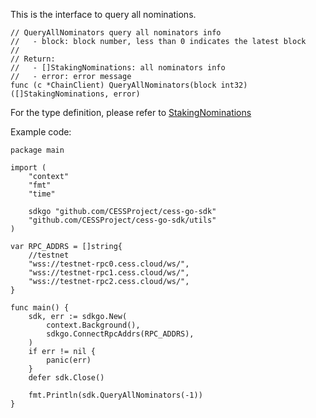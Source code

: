 This is the interface to query all nominations.

```golang
// QueryAllNominators query all nominators info
//   - block: block number, less than 0 indicates the latest block
//
// Return:
//   - []StakingNominations: all nominators info
//   - error: error message
func (c *ChainClient) QueryAllNominators(block int32) ([]StakingNominations, error)
```

For the type definition, please refer to [StakingNominations](../chain_type.md#StakingNominations)

Example code:
```golang
package main

import (
    "context"
    "fmt"
    "time"

    sdkgo "github.com/CESSProject/cess-go-sdk"
    "github.com/CESSProject/cess-go-sdk/utils"
)

var RPC_ADDRS = []string{
    //testnet
    "wss://testnet-rpc0.cess.cloud/ws/",
    "wss://testnet-rpc1.cess.cloud/ws/",
    "wss://testnet-rpc2.cess.cloud/ws/",
}

func main() {
    sdk, err := sdkgo.New(
        context.Background(),
        sdkgo.ConnectRpcAddrs(RPC_ADDRS),
    )
    if err != nil {
        panic(err)
    }
    defer sdk.Close()

    fmt.Println(sdk.QueryAllNominators(-1))
}
```